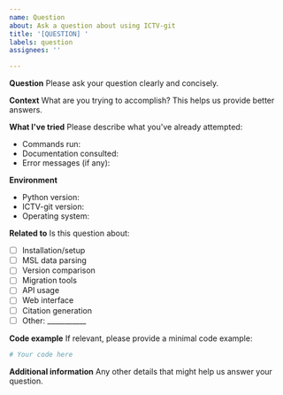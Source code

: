 ```yaml
---
name: Question
about: Ask a question about using ICTV-git
title: '[QUESTION] '
labels: question
assignees: ''

---
```


**Question**
Please ask your question clearly and concisely.

**Context**
What are you trying to accomplish? This helps us provide better answers.

**What I've tried**
Please describe what you've already attempted:
- Commands run:
- Documentation consulted:
- Error messages (if any):

**Environment**
- Python version:
- ICTV-git version:
- Operating system:

**Related to**
Is this question about:
- [ ] Installation/setup
- [ ] MSL data parsing
- [ ] Version comparison
- [ ] Migration tools
- [ ] API usage
- [ ] Web interface
- [ ] Citation generation
- [ ] Other: ___________

**Code example**
If relevant, please provide a minimal code example:
```python
# Your code here
```

**Additional information**
Any other details that might help us answer your question.